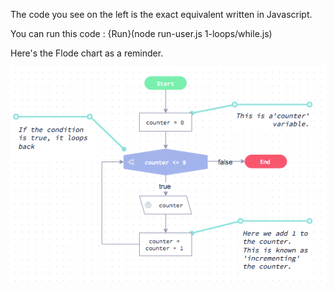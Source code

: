 The code you see on the left is the exact equivalent written in Javascript.

You can run this code : {Run}(node run-user.js 1-loops/while.js)

Here's the Flode chart as a reminder.

![](1-loops/while.png)


